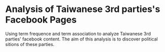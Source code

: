 # Analysis of Taiwanese 3rd parties's Facebook Pages

Using term frequence and term association to analyze Taiwanese 3rd parties' facebook content. The aim of this analysis is to discover political sitions of these parties.
